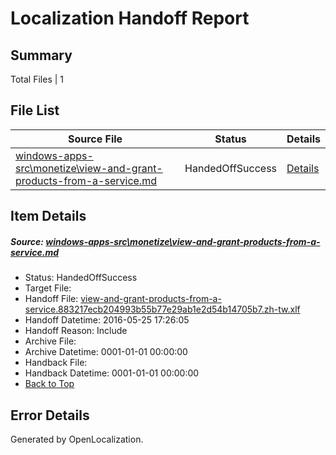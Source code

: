 # <a name='report-top'></a> Localization Handoff Report

## Summary
 Total Files | 1

## File List
 Source File | Status | Details 
 ----------- | ------ | ------- 
 [windows-apps-src\monetize\view-and-grant-products-from-a-service.md](https://github.com/Microsoft/windows-apps/blob/94aab4fa6a742ef4af07b11891b8fa484693a169/windows-apps-src/monetize/view-and-grant-products-from-a-service.md) | HandedOffSuccess | [Details](#627946bad868182f1a60e5a9a465b6827a91c85f3335)

## Item Details
##### <a name='627946bad868182f1a60e5a9a465b6827a91c85f3335'></a> Source: [windows-apps-src\monetize\view-and-grant-products-from-a-service.md](https://github.com/Microsoft/windows-apps/blob/94aab4fa6a742ef4af07b11891b8fa484693a169/windows-apps-src/monetize/view-and-grant-products-from-a-service.md)
* Status: HandedOffSuccess
* Target File: 
* Handoff File: [view-and-grant-products-from-a-service.883217ecb204993b55b77e29ab1e2d54b14705b7.zh-tw.xlf](https://github.com/Microsoft/WDG.handoff/blob/e096377fd6d36a3cd46d6f5b24f2df0c8602fdf1/ol-handoff/Microsoft/windows-apps.zh-tw/master/view-and-grant-products-from-a-service.883217ecb204993b55b77e29ab1e2d54b14705b7.zh-tw.xlf)
* Handoff Datetime: 2016-05-25 17:26:05
* Handoff Reason: Include
* Archive File: 
* Archive Datetime: 0001-01-01 00:00:00
* Handback File: 
* Handback Datetime: 0001-01-01 00:00:00
* [Back to Top](#report-top)


## Error Details

Generated by OpenLocalization.

